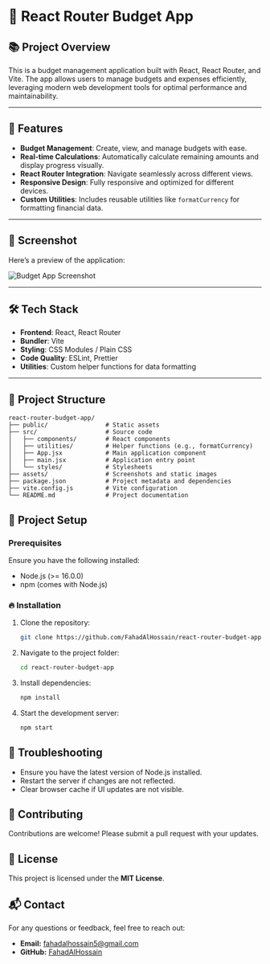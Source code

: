 # 📃 React Router Budget App

## 📚 Project Overview
This is a budget management application built with React, React Router, and Vite. The app allows users to manage budgets and expenses efficiently, leveraging modern web development tools for optimal performance and maintainability.

---

## 🚀 Features

- **Budget Management**: Create, view, and manage budgets with ease.
- **Real-time Calculations**: Automatically calculate remaining amounts and display progress visually.
- **React Router Integration**: Navigate seamlessly across different views.
- **Responsive Design**: Fully responsive and optimized for different devices.
- **Custom Utilities**: Includes reusable utilities like `formatCurrency` for formatting financial data.

---

## 📸 Screenshot

Here’s a preview of the application:

![Budget App Screenshot](.src/assets/budget-app-preview.jpeg)


---

## 🛠️ Tech Stack

- **Frontend**: React, React Router
- **Bundler**: Vite
- **Styling**: CSS Modules / Plain CSS
- **Code Quality**: ESLint, Prettier
- **Utilities**: Custom helper functions for data formatting

---

## 📂 Project Structure
```
react-router-budget-app/
├── public/                # Static assets
├── src/                   # Source code
│   ├── components/        # React components
│   ├── utilities/         # Helper functions (e.g., formatCurrency)
│   ├── App.jsx            # Main application component
│   ├── main.jsx           # Application entry point
│   └── styles/            # Stylesheets
├── assets/                # Screenshots and static images
├── package.json           # Project metadata and dependencies
├── vite.config.js         # Vite configuration
└── README.md              # Project documentation

```

## 🧩 Project Setup

### Prerequisites

Ensure you have the following installed:
- Node.js (>= 16.0.0)
- npm (comes with Node.js)

### 🔥 Installation

1. Clone the repository:
   ```bash
   git clone https://github.com/FahadAlHossain/react-router-budget-app.git
   ```
2. Navigate to the project folder:
   ```bash
   cd react-router-budget-app
   ```
3. Install dependencies:
   ```bash
   npm install
   ```
4. Start the development server:
   ```bash
   npm start
   ```

## 🐞 Troubleshooting
- Ensure you have the latest version of Node.js installed.
- Restart the server if changes are not reflected.
- Clear browser cache if UI updates are not visible.

## 🤝 Contributing
Contributions are welcome! Please submit a pull request with your updates.

## 📄 License
This project is licensed under the **MIT License**.

## 📬 Contact
For any questions or feedback, feel free to reach out:
- **Email:** fahadalhossain5@gmail.com
- **GitHub:** [FahadAlHossain](https://github.com/FahadAlHossain)
